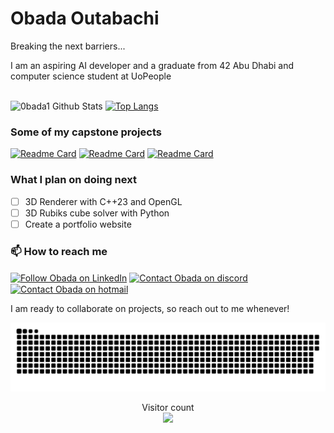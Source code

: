 <h1>Obada Outabachi</h1>
<p>Breaking the next barriers...</p>
I am an aspiring AI developer and a graduate from 42 Abu Dhabi and computer science student at UoPeople<br><br>

![0bada1 Github Stats](https://github-readme-stats.vercel.app/api?username=0bada1&show_icons=true&theme=aura)
[![Top Langs](https://github-readme-stats.vercel.app/api/top-langs/?username=0bada1&hide=Jupyter%20Notebook&layout=compact&theme=aura)](https://github.com/rahulbordoloi/github-readme-stats)<br>

<h3>Some of my capstone projects</h3>

[![Readme Card](https://github-readme-stats.vercel.app/api/pin/?username=0bada1&repo=minishell-1&theme=aura)](https://github.com/0bada1/minishell-1)
[![Readme Card](https://github-readme-stats.vercel.app/api/pin/?username=0bada1&repo=ft_IRC&theme=aura)](https://github.com/0bada1/ft_IRC)
[![Readme Card](https://github-readme-stats.vercel.app/api/pin/?username=0bada1&repo=Philosophers&theme=aura)](https://github.com/0bada1/Philosophers)

<h3>What I plan on doing next</h3>

- [ ] 3D Renderer with C++23 and OpenGL
- [ ] 3D Rubiks cube solver with Python
- [ ] Create a portfolio website

<h3>📫 How to reach me</h3>

[<img src="https://raw.githubusercontent.com/dheereshagrwal/colored-icons/master/public/logos/linkedin/linkedin.svg" height="40em" align="center" alt="Follow Obada on LinkedIn" title="Follow Obada Outabachi on LinkedIn"/>](https://linkedin.com/in/obada-outabachi)
[<img src="https://raw.githubusercontent.com/dheereshagrwal/colored-icons/master/public/logos/discord/discord.svg" height="40em" align="center" alt="Contact Obada on discord" title="Contact Obada on discord"/>](https://discordapp.com/users/1135319787472433223)
[<img src="https://raw.githubusercontent.com/dheereshagrwal/colored-icons/master/public/logos/gmail/gmail.svg" height="40em" align="center" alt="Contact Obada on hotmail" title="Contact Obada on hotmail"/>](mailto:obadaoutabachi2003@hotmail.com)

<p>I am ready to collaborate on projects, so reach out to me whenever!</p>

<a href=#><img src="contributions.svg"></a>

<p align="center"> 
  Visitor count<br>
  <img src="https://profile-counter.glitch.me/0bada1/count.svg" />
</p>

<!---
0bada1/0bada1 is a ✨ special ✨ repository because its `README.md` (this file) appears on your GitHub profile.
You can click the Preview link to take a look at your changes.
--->
